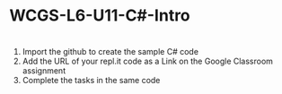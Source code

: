 # WCGS-L6-U11-C#-Intro
#

1) Import the github to create the sample C# code
2) Add the URL of your repl.it code as a Link on the Google Classroom assignment
3) Complete the tasks in the same code
